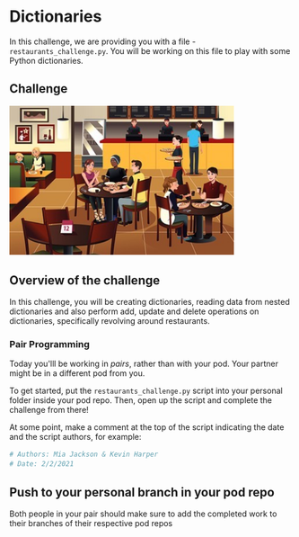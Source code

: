 # Dictionaries

In this challenge, we are providing you with a file - `restaurants_challenge.py`. You will be working on this file to play with some Python dictionaries.

## Challenge

<img src="restaurant_img.jpeg" width="400">

## Overview of the challenge

In this challenge, you will be creating dictionaries, reading data from nested dictionaries and also perform add, update and delete operations on dictionaries, specifically revolving around restaurants.

### Pair Programming

Today you'lll be working in *pairs*, rather than with your pod. Your partner might be in a different pod from you. 


To get started, put the `restaurants_challenge.py` script into your personal folder inside your pod repo. Then, open up the script and complete the challenge from there!

At some point, make a comment at the top of the script indicating the date and the script authors, for example:

```python
# Authors: Mia Jackson & Kevin Harper
# Date: 2/2/2021
```

## Push to your personal branch in your pod repo

Both people in your pair should make sure to add the completed work to their branches of their respective pod repos
